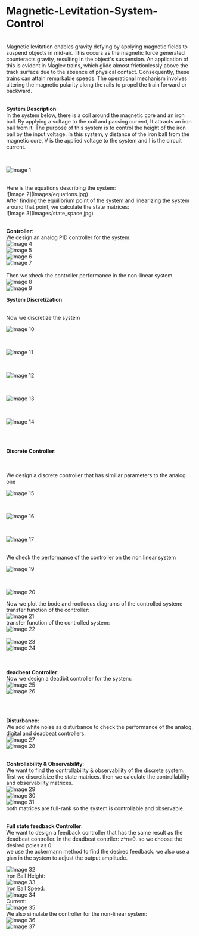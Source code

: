 # Magnetic-Levitation-System-Control
<br>
Magnetic levitation enables gravity defying by applying magnetic fields to suspend objects in mid-air. This occurs as the magnetic force generated counteracts gravity, resulting in the object's suspension. An application of this is evident in Maglev trains, which glide almost frictionlessly above the track surface due to the absence of physical contact. Consequently, these trains can attain remarkable speeds. The operational mechanism involves altering the magnetic polarity along the rails to propel the train forward or backward.
<br>
<br>

__System Description__:
<br>
In the system below, there is a coil around the magnetic core and an iron ball. By applying a voltage to the coil and passing current, It attracts an iron ball from it. The purpose of this system is to control the height of the iron ball by the input voltage. In this system, y distance of the iron ball from the magnetic core, V  is the applied voltage to the system and I is the circuit current.

<br>

![Image 1](images/system.jpg)


<br>
Here is the equations describing the system:
<br>
![Image 2](images/equations.jpg)
<br>
After finding the equilibrium point of the system and linearizing the system around that point, we calculate the state matrices:
<br>
![Image 3](images/state_space.jpg)
<br>
<br>

__Controller__:
<br>
We design an analog PID controller for the system:
<br>
![Image 4](images/analog_controller_function.jpg)
<br>
![Image 5](images/analog_controller_system.jpg)
<br>
![Image 6](images/analog_controller_diagram.jpg)
<br>
![Image 7](images/analog_controller_params.jpg)
<br>
<br>
Then we xheck the controller performance in the non-linear system.
<br>
![Image 8](images/analog_controller_nonlinear.jpg)
<br>
![Image 9](images/analog_controller_nonlinear_diagram.jpg)
<br>

__System Discretization__:

<br>
Now we discretize the system
<br>

![Image 10](images/discrete.jpg)

<br>

![Image 11](images/discrete_transfer_func.jpg)


<br>

![Image 12](images/dimages/discrete_rlocus.jpg.jpg)


<br> 

![Image 13](images/discrete_bode.jpg)


<br>

![Image 14](images/discrete_band_width.jpg)

<br>

<br>

__Discrete Controller__:

<br>
<br>
We design a discrete controller that has similiar parameters to the analog one
<br>

![Image 15](images/discrete_controller.jpg)

<br>

![Image 16](images/discrete_controller_diagram.jpg)



<br> 

![Image 17](images/discrete_controller_params.jpg)




<br>
We check the performance of the controller on the non linear system
<br>

![Image 19](images/discrete_controller_nonlinear.jpg)

<br>

![Image 20](images/discrete_controller_nonlinear_diagram.jpg)
<br>

Now we plot the bode and rootlocus diagrams of the controlled system:
<br>
transfer function of the controller:
<br>
![Image 21](images/discerete_controller_transfer_function.jpg)
<br>
transfer function of the controlled system:
<br>
![Image 22](images/discerete_controller_all_system_transfer_function.jpg)
<br>
<br>
![Image 23](images/discerete_controller_rlocus.jpg)
<br>
![Image 24](images/discerete_controller_bode.jpg)
<br>
<br>
<br>

__deadbeat Controller__:
<br>
Now we design a deadbit controller for the system:
<br>
![Image 25](images/deadbeat_controller_func.jpg)
<br> 
![Image 26](images/deadbeat_controller_diagram.jpg)
<br> 

<br>
<br>

__Disturbance__:
<br>
We add white noise as disturbance to check the performance of the analog, digital and deadbeat controllers:
<br>
![Image 27](images/disturbance.jpg)
<br> 
![Image 28](images/disturbance_diagram.jpg)
<br> 
<br>


__Controllability & Observability__:
<br>
We want to find the controllability & observability of the discrete system. first we discretisize the state matrices. then we calculate the controllability and observability matrices.
<br>
![Image 29](images/state_matrices_discerete.jpg)
<br>
![Image 30](images/observe_matrix.jpg)
<br>
![Image 31](images/control_matrix.jpg)
<br>
both matrices are full-rank so the system is controllable and observable.
<br>
<br>


__Full state feedback Controller__:
<br>
We want to design a feedback controller that has the same result as the deadbeat controller. In the deadbeat contrller: z^n=0. so we choose the desired poles as 0.
<br>
we use the ackermann method to find the desired feedback. we also use a gian in the system to adjust the output amplitude.
<br>

![Image 32](images/feedback_controller.jpg)
<br>
Iron Ball Height:
<br>
![Image 33](images/feedback_controller_ball_height.jpg)
<br>
Iron Ball Speed:
<br>
![Image 34](images/feedback_controller_ball_speed.jpg)
<br>
Current:
<br>
![Image 35](images/feedback_controller_current.jpg)
<br>
We also simulate the controller for the non-linear system:
<br>
![Image 36](images/feedback_controller_nonlinear.jpg)
<br>
![Image 37](images/feedback_controller_nonlinear_diagram.jpg)
<br>



